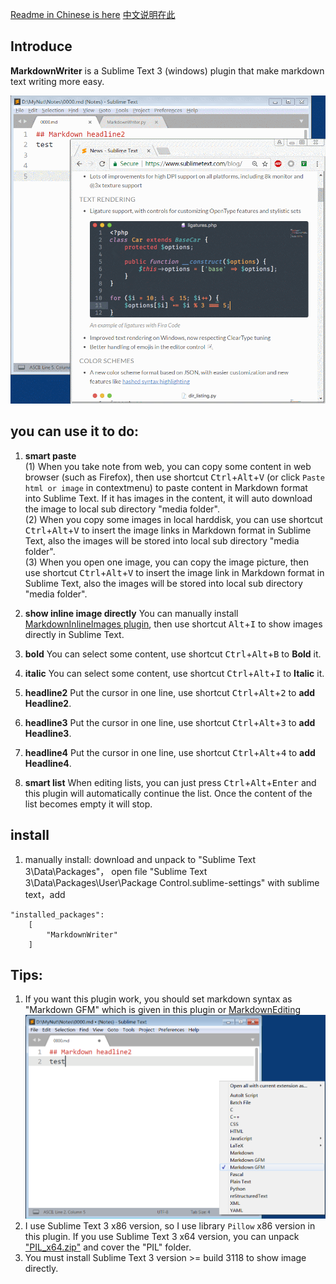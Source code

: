 [Readme in Chinese is here](README_CN.md) [中文说明在此](README_CN.md)

## Introduce
**MarkdownWriter** is a Sublime Text 3 (windows) plugin that make markdown text writing more easy.

![](demo1.gif)

## you can use it to do:
1. **smart paste**
<br>(1) When you take note from web, you can copy some content in web browser (such as Firefox), then use shortcut <kbd>Ctrl</kbd>+<kbd>Alt</kbd>+<kbd>V</kbd> (or click `Paste html or image` in contextmenu) to paste content in Markdown format into Sublime Text. If it has images in the content, it will auto download the image to local sub directory "media folder".
<br>(2) When you copy some images in local harddisk, you can use shortcut <kbd>Ctrl</kbd>+<kbd>Alt</kbd>+<kbd>V</kbd> to insert the image links in Markdown format in Sublime Text, also the images will be stored into local sub directory "media folder".
<br>(3) When you open one image, you can copy the image picture, then use shortcut <kbd>Ctrl</kbd>+<kbd>Alt</kbd>+<kbd>V</kbd> to insert the image link in Markdown format in Sublime Text, also the images will be stored into local sub directory "media folder".

2. **show inline image directly**
You can manually install [MarkdownInlineImages plugin](https://github.com/math2001/MarkdownInlineImages), then use shortcut <kbd>Alt</kbd>+<kbd>I</kbd> to show images directly in Sublime Text.

3. **bold** You can select some content, use shortcut <kbd>Ctrl</kbd>+<kbd>Alt</kbd>+<kbd>B</kbd> to **Bold** it.

4. **italic** You can select some content, use shortcut <kbd>Ctrl</kbd>+<kbd>Alt</kbd>+<kbd>I</kbd> to **Italic** it.

5. **headline2** Put the cursor in one line, use shortcut <kbd>Ctrl</kbd>+<kbd>Alt</kbd>+<kbd>2</kbd> to **add Headline2**.

6. **headline3** Put the cursor in one line, use shortcut <kbd>Ctrl</kbd>+<kbd>Alt</kbd>+<kbd>3</kbd> to **add Headline3**.

7. **headline4**  Put the cursor in one line, use shortcut <kbd>Ctrl</kbd>+<kbd>Alt</kbd>+<kbd>4</kbd> to **add Headline4**.

8. **smart list** When editing lists, you can just press <kbd>Ctrl</kbd>+<kbd>Alt</kbd>+<kbd>Enter</kbd> and this plugin will automatically continue the list. Once the content of the list becomes empty it will stop.


## install
1. manually install: download and unpack to "Sublime Text 3\Data\Packages\"， open file "Sublime Text 3\Data\Packages\User\Package Control.sublime-settings" with sublime text，add 
```
"installed_packages":
    [
        "MarkdownWriter"
    ]
```


## Tips:
1. If you want this plugin work, you should set markdown syntax as "Markdown GFM" which is given in this plugin or [Markdown​Editing](https://packagecontrol.io/packages/MarkdownEditing) 
![](demo2.png)
2. I use Sublime Text 3 x86 version, so I use library `Pillow` x86 version in this plugin. If you use Sublime Text 3 x64 version, you can unpack ["PIL_x64.zip"](lib/PIL_x64.zip) and cover the "PIL" folder.
3. You must install Sublime Text 3 version >= build 3118 to show image directly.
